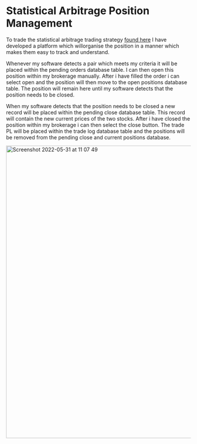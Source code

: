 # Statistical Arbitrage Position Management

To trade the statistical arbitrage trading strategy [found here](https://github.com/ALF28Dev/statistical_arbitrage) I have developed a platform which willorganise the position in a manner which makes them easy to track and understand.

Whenever my software detects a pair which meets my  criteria it will be placed within the pending orders database table. I can then open this position within my brokerage manually. After i have filled the order i can select open and the position will then move to the open positions database table. The position will remain here until my software detects that the position needs to be closed.

When my software detects that the position needs to be closed a new record will be placed within the pending close database table. This record will contain the new current prices of the two stocks. After i have closed the position within my brokerage i can then select the close button. The trade PL will be placed within the trade log database table and the positions will be removed from the pending close and current positions database.


<img width="796"  alt="Screenshot 2022-05-31 at 11 07 49" src="https://user-images.githubusercontent.com/87500491/171149607-2fb90180-ec8f-485a-8638-9a73ca943a0a.png">


